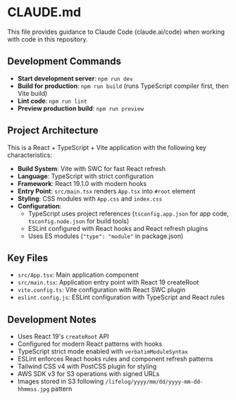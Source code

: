 # CLAUDE.md

This file provides guidance to Claude Code (claude.ai/code) when working with code in this repository.

## Development Commands

- **Start development server**: `npm run dev`
- **Build for production**: `npm run build` (runs TypeScript compiler first, then Vite build)
- **Lint code**: `npm run lint`
- **Preview production build**: `npm run preview`

## Project Architecture

This is a React + TypeScript + Vite application with the following key characteristics:

- **Build System**: Vite with SWC for fast React refresh
- **Language**: TypeScript with strict configuration
- **Framework**: React 19.1.0 with modern hooks
- **Entry Point**: `src/main.tsx` renders `App.tsx` into `#root` element
- **Styling**: CSS modules with `App.css` and `index.css`
- **Configuration**: 
  - TypeScript uses project references (`tsconfig.app.json` for app code, `tsconfig.node.json` for build tools)
  - ESLint configured with React hooks and React refresh plugins
  - Uses ES modules (`"type": "module"` in package.json)

## Key Files

- `src/App.tsx`: Main application component
- `src/main.tsx`: Application entry point with React 19 createRoot
- `vite.config.ts`: Vite configuration with React SWC plugin
- `eslint.config.js`: ESLint configuration with TypeScript and React rules

## Development Notes

- Uses React 19's `createRoot` API
- Configured for modern React patterns with hooks
- TypeScript strict mode enabled with `verbatimModuleSyntax`
- ESLint enforces React hooks rules and component refresh patterns
- Tailwind CSS v4 with PostCSS plugin for styling
- AWS SDK v3 for S3 operations with signed URLs
- Images stored in S3 following `/lifelog/yyyy/mm/dd/yyyy-mm-dd-hhmmss.jpg` pattern